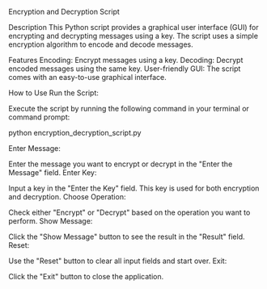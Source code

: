 Encryption and Decryption Script

Description
This Python script provides a graphical user interface (GUI) for encrypting and decrypting messages using a key. The script uses a simple encryption algorithm to encode and decode messages.

Features
Encoding: Encrypt messages using a key.
Decoding: Decrypt encoded messages using the same key.
User-friendly GUI: The script comes with an easy-to-use graphical interface.


How to Use
Run the Script:

Execute the script by running the following command in your terminal or command prompt:

python encryption_decryption_script.py


Enter Message:

Enter the message you want to encrypt or decrypt in the "Enter the Message" field.
Enter Key:

Input a key in the "Enter the Key" field. This key is used for both encryption and decryption.
Choose Operation:

Check either "Encrypt" or "Decrypt" based on the operation you want to perform.
Show Message:

Click the "Show Message" button to see the result in the "Result" field.
Reset:

Use the "Reset" button to clear all input fields and start over.
Exit:

Click the "Exit" button to close the application.
